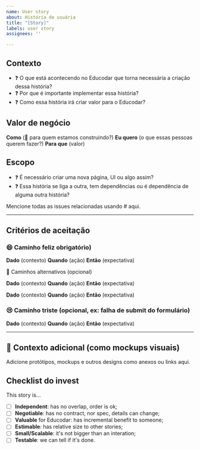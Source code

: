```yaml
---
name: User story
about: História de usuária
title: "[Story]"
labels: user story
assignees: ''

---
```


## Contexto

- ❓ O que está acontecendo no Educodar que torna necessária a criação dessa história?
- ❓ Por que é importante implementar essa história?
- ❓ Como essa história irá criar valor para o Educodar?

## Valor de negócio

**Como** (👥 para quem estamos construindo?)
**Eu quero** (o que essas pessoas querem fazer?)
**Para que** (valor)

## Escopo

- ❓ É necessário criar uma nova página, UI ou algo assim?
- ❓ Essa história se liga a outra, tem dependências ou é dependência de alguma outra história?

Mencione todas as issues relacionadas usando # aqui.

---

## Critérios de aceitação

### 😄 Caminho feliz obrigatório)

**Dado** (contexto)
**Quando** (ação)
**Então** (expectativa)

🔀 Caminhos alternativos (opcional)

**Dado** (contexto)
**Quando** (ação)
**Então** (expectativa)

**Dado** (contexto)
**Quando** (ação)
**Então** (expectativa)

### 😢 Caminho triste (opcional, ex: falha de submit do formulário)

**Dado** (contexto)
**Quando** (ação)
**Então** (expectativa)

---

## 🎨 Contexto adicional (como mockups visuais)

Adicione protótipos, mockups e outros designs como anexos ou links aqui.

## Checklist do invest

This story is...

- [ ] **Independent**: has no overlap, order is ok;
- [ ] **Negotiable**: has no contract, nor spec, details can change;
- [ ] **Valuable** for Educodar: has incremental benefit to someone;
- [ ] **Estimable**: has relative size to other stories;
- [ ] **Small/Scalable**: it's not bigger than an interation;
- [ ] **Testable**: we can tell if it's done.
